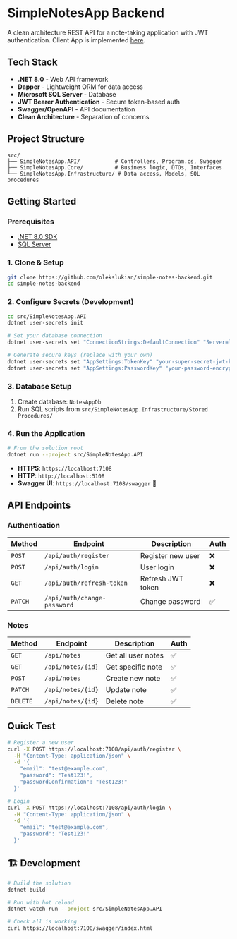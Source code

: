 # SimpleNotesApp Backend

A clean architecture REST API for a note-taking application with JWT authentication.
Client App is implemented [here](https://github.com/olekslukian/simple-notes-android).

## Tech Stack

- **.NET 8.0** - Web API framework
- **Dapper** - Lightweight ORM for data access
- **Microsoft SQL Server** - Database
- **JWT Bearer Authentication** - Secure token-based auth
- **Swagger/OpenAPI** - API documentation
- **Clean Architecture** - Separation of concerns

##  Project Structure

```
src/
├── SimpleNotesApp.API/           # Controllers, Program.cs, Swagger
├── SimpleNotesApp.Core/          # Business logic, DTOs, Interfaces
└── SimpleNotesApp.Infrastructure/ # Data access, Models, SQL procedures
```

## Getting Started

### Prerequisites

- [.NET 8.0 SDK](https://dotnet.microsoft.com/download/dotnet/8.0)
- [SQL Server](https://www.microsoft.com/sql-server)

### 1. Clone & Setup

```bash
git clone https://github.com/olekslukian/simple-notes-backend.git
cd simple-notes-backend
```

### 2. Configure Secrets (Development)

```bash
cd src/SimpleNotesApp.API
dotnet user-secrets init

# Set your database connection
dotnet user-secrets set "ConnectionStrings:DefaultConnection" "Server=localhost;Database=NotesAppDb;Trusted_Connection=true;TrustServerCertificate=true;"

# Generate secure keys (replace with your own)
dotnet user-secrets set "AppSettings:TokenKey" "your-super-secret-jwt-key-at-least-32-characters-long"
dotnet user-secrets set "AppSettings:PasswordKey" "your-password-encryption-key-at-least-32-chars"
```

### 3. Database Setup

1. Create database: `NotesAppDb`
2. Run SQL scripts from `src/SimpleNotesApp.Infrastructure/Stored Procedures/`

### 4. Run the Application

```bash
# From the solution root
dotnet run --project src/SimpleNotesApp.API
```

- **HTTPS**: `https://localhost:7108`
- **HTTP**: `http://localhost:5108`
- **Swagger UI**: `https://localhost:7108/swagger` 📖

## API Endpoints

### Authentication
| Method | Endpoint | Description | Auth |
|--------|----------|-------------|------|
| `POST` | `/api/auth/register` | Register new user | ❌ |
| `POST` | `/api/auth/login` | User login | ❌ |
| `GET` | `/api/auth/refresh-token` | Refresh JWT token | ❌ |
| `PATCH` | `/api/auth/change-password` | Change password | ✅ |

### Notes
| Method | Endpoint | Description | Auth |
|--------|----------|-------------|------|
| `GET` | `/api/notes` | Get all user notes | ✅ |
| `GET` | `/api/notes/{id}` | Get specific note | ✅ |
| `POST` | `/api/notes` | Create new note | ✅ |
| `PATCH` | `/api/notes/{id}` | Update note | ✅ |
| `DELETE` | `/api/notes/{id}` | Delete note | ✅ |

## Quick Test

```bash
# Register a new user
curl -X POST https://localhost:7108/api/auth/register \
  -H "Content-Type: application/json" \
  -d '{
    "email": "test@example.com",
    "password": "Test123!",
    "passwordConfirmation": "Test123!"
  }'

# Login
curl -X POST https://localhost:7108/api/auth/login \
  -H "Content-Type: application/json" \
  -d '{
    "email": "test@example.com",
    "password": "Test123!"
  }'
```

## 🏗️ Development

```bash
# Build the solution
dotnet build

# Run with hot reload
dotnet watch run --project src/SimpleNotesApp.API

# Check all is working
curl https://localhost:7108/swagger/index.html
```
